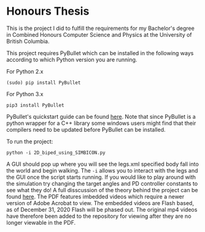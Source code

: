 # Honours Thesis
This is the project I did to fulfill the requirements for my Bachelor's degree in Combined Honours Computer Science and Physics at the University of British Columbia.

This project requires PyBullet which can be installed in the following ways according to which Python version you are running.

For Python 2.x
```
(sudo) pip install PyBullet
```

For Python 3.x
```
pip3 install PyBullet
```

PyBullet's quickstart guide can be found [here](https://docs.google.com/document/d/10sXEhzFRSnvFcl3XxNGhnD4N2SedqwdAvK3dsihxVUA/edit#heading=h.2ye70wns7io3). 
Note that since PyBullet is a python wrapper for a C++ library some windows users might find that their compilers need to be updated before PyBullet can be installed.

To run the project:
```
python -i 2D_biped_using_SIMBICON.py
```
A GUI should pop up where you will see the legs.xml specified body fall into the world and begin walking. The `-i` allows you to interact with 
the legs and the GUI once the script starts running. If you would like to play around with the simulation try changing the target angles and PD
controller constants to see what they do! A full disscussion of the theory behind the project can be found [here](https://github.com/kaitlinthachuk/honours_thesis/blob/master/KaitlinThachuk_CPSC449Thesis.pdf). The PDF features imbedded videos which require a newer version of Adobe Acrobat to view. The embedded videos are Flash based, as of December 31, 2020 Flash will be phased out. The original mp4 videos have therefore been added to the repository for viewing after they are no longer viewable in the PDF.
